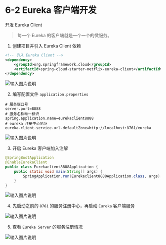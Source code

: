 # 6-2 Eureka 客户端开发

开发 Eureka Client 

> 每一个 Eureka 的客户端就是一个一个的微服务。

1. 创建项目并引入 Eureka Client 依赖


```xml
<!-- 引入 Eureka Client -->
<dependency>
    <groupId>org.springframework.cloud</groupId>
    <artifactId>spring-cloud-starter-netflix-eureka-client</artifactId>
</dependency>
```

![输入图片说明](https://tva1.sinaimg.cn/large/008i3skNgy1gwtthdu1s3j31yo07mmyu.jpg "屏幕截图.png")


2. 编写配置文件 `application.properties`


```properties
# 服务端口号
server.port=8888
# 服务名称唯一标识
spring.application.name=eurekaclient8888
# eureka 注册中心地址
eureka.client.service-url.defaultZone=http://localhost:8761/eureka
```

![输入图片说明](https://images.gitee.com/uploads/images/2021/1027/212803_42751277_426516.png "屏幕截图.png")


3. 开启 Eureka 客户端加入注解


```java
@SpringBootApplication
@EnableEurekaClient
public class Eurekaclient8888Application {
    public static void main(String[] args) {
        SpringApplication.run(Eurekaclient8888Application.class, args);
    }
}
```

![输入图片说明](https://images.gitee.com/uploads/images/2021/1027/212815_16e68e23_426516.png "屏幕截图.png")


4. 先启动之前的 `8761` 的服务注册中心，再启动 `Eureka` 客户端服务


![输入图片说明](https://images.gitee.com/uploads/images/2021/1027/212913_158e40c5_426516.png "屏幕截图.png")


5. 查看 `Eureka Server` 的服务注册情况

![输入图片说明](https://images.gitee.com/uploads/images/2021/1027/212927_5618ee85_426516.png "屏幕截图.png")

